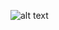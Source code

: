 ![alt text](https://sun9-70.userapi.com/impg/hPz0K965xn2bqEhT9nZlqCKSvivoTnpsfx8-zw/LRgsL6uq6aI.jpg?size=1002x888&quality=96&sign=720634fce3396b4c46a5769ec25fb544&type=album)
